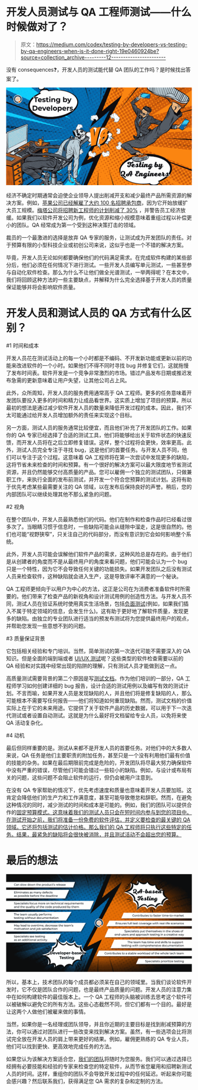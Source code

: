 # 开发人员测试与 QA 工程师测试——什么时候做对了？

> 原文：<https://medium.com/codex/testing-by-developers-vs-testing-by-qa-engineers-when-is-it-done-right-19e0460924be?source=collection_archive---------12----------------------->

没有 consequences❓，开发人员的测试能代替 QA 团队的工作吗？是时候找出答案了。

![](img/7add12bc5a2936c9f3890a72a1ae12a8.png)

经济不确定时期通常会迫使企业领导人提出削减开支和减少最终产品所需资源的解决方案。例如，[苹果公司已经解雇了大约 100 名招聘承包商](https://www.bloomberg.com/news/articles/2022-08-16/apple-lays-off-recruiters-as-part-of-its-slowdown-in-hiring)，因为它开始放缓扩大员工规模。[梅塔公司将招聘新工程师的计划削减了 30%](https://www.reuters.com/technology/exclusive-meta-girds-fierce-headwinds-slower-growth-second-half-memo-2022-06-30/) ，并警告员工经济放缓。如果我们以软件开发公司为例，优化资源和缩小规模意味着重组过程以补偿更小的团队。QA 经常成为第一个受到这种决策打击的领域。

裁员的一个最激进的选择是放弃 QA 专家的服务，让测试成为开发团队的责任。对于预算有限的小型科技企业或初创公司来说，这似乎也是一个不错的解决方案。

毕竟，开发人员无论如何都要确保他们的代码满足需求。在完成软件构建的某些部分后，他们必须在任何情况下进行测试。一些开发人员编写单元测试，一些甚至参与自动化软件检查。那么为什么不让他们做全光谱测试，一举两得呢？在本文中，我们将回顾这种方法的一些主要缺点，并解释为什么完全选择基于开发人员的质量保证能够并将会影响软件质量。

# 开发人员和测试人员的 QA 方式有什么区别？

#1 时间和成本

开发人员花在测试活动上的每一个小时都是不编码、不开发新功能或更新以前的功能来改进软件的一个小时。如果他们不得不同时寻找 bug 并修复它们，这就拖慢了发布时间表。软件开发是一个竞争非常激烈的市场。错过产品发布日期或推迟发布急需的更新意味着让用户失望，让其他公司占上风。

此外，众所周知，开发人员的服务费用通常高于 QA 工程师。更多的任务意味着开发团队要投入更多的时间和精力让成品看世界。这实质上增加了项目的预算。所以最初的想法是通过减少软件开发人员的数量来降低开发过程的成本。因此，我们不太可能通过给开发人员增加额外的责任来实现这个目标。

另一方面，测试人员的服务通常比较便宜，而且他们补充了开发团队的工作。如果你的 QA 专家已经选择了合适的测试工具，他们将能够给出关于软件状态的快速反馈，而开发人员将在之后立即修复错误。这样，整个过程将会更快，效率更高。此外，测试人员完全专注于寻找 bug，这是他们的首要任务。与开发人员不同，他们可以专注于这个过程。这意味着 QA 工程师将在第一次尝试中发现更多的缺陷，这将节省未来检查的时间和预算。有一个很好的解决方案可以最大限度地节省测试资源，并且仍然能够交付高质量的产品。您可以雇佣一个独立的测试团队，只做兼职工作，来执行全面的发布前测试，并开发一个符合您预算的测试计划。这将有助于优先考虑某些最需要关注的 QA 领域，以在发布后保持良好的声誉。稍后，您的内部团队可以继续处理其他不那么紧急的问题。

#2 视角

在整个团队中，开发人员最熟悉他们的代码。他们在制作和检查作品时已经看过很多次了。当眼睛习惯于信息时，一些缺陷可能会从缝隙中溜走，这是很自然的。他们也可能“视野狭窄”，只关注自己的代码部分，而没有意识到它会如何影响整个系统。

此外，开发人员可能会误解他们软件产品的需求，这种风险总是存在的。由于他们是从创建者的角度而不是从最终用户的角度来看问题，他们可能会认为一个 bug 只是一个特性，因为它不会导致任何关键的功能损失。如果开发团队之后没有测试人员来检查软件，这种缺陷就会进入生产，这是导致评审不满意的一个秘诀。

QA 工程师更倾向于以用户为中心的方法，这正是公司在为消费者准备软件时所需要的。他们带来了检查产品的新视角和设计测试用例的创造性方法。与开发人员不同，测试人员在验证系统时使用真实生活场景，包括[负面测试](https://blog.qatestlab.com/2011/04/08/positive-and-negative-testing/?utm_source=blog&utm_medium=article&utm_campaign=dev-testing-vs-qa-testing-19102022)(例如，如果我们插入不属于特定领域的信息，会发生什么)。这有助于更好地了解软件质量，发现更多的缺陷。由独立的专业团队进行适当的预发布测试将为您提供最终用户的观点，并帮助您发现一些意想不到的问题。

#3 质量保证背景

它包括相关经验和专门培训。当然，简单测试的第一次迭代可能不需要深入的 QA 知识。但是全面的端到端或者 [UI/UX 测试](https://qatestlab.com/services/manual-testing/ux-usability-testing/?utm_source=blog&utm_medium=article&utm_campaign=dev-testing-vs-qa-testing-19102022)呢？这些类型的软件检查需要以前的 QA 经验和对实践中经常出现的陷阱的理解，只有测试人员才能做到这一点。

高质量测试需要背景的第二个原因是写[测试文档](https://qatestlab.com/services/test-documentation/?utm_source=blog&utm_medium=article&utm_campaign=dev-testing-vs-qa-testing-19102022)。作为他们培训的一部分，QA 工程师学习如何创建详细的 bug 报告，设计合适的测试用例以及编写有效的测试计划。不言而喻，如果开发人员是发现缺陷的人，并且他们将是修复缺陷的人，那么可能根本不需要写任何报告——他们将知道如何重现缺陷。然而，测试文档的价值实际上在于它的未来用途。它提供了关于软件产品的历史数据，可以用于下一次迭代测试或者设置自动测试。这就是为什么最好将文档留给专业人员，以免将来使 QA 活动复杂化。

#4 动机

最后但同样重要的是。测试从来都不是开发人员的首要任务。对他们中的大多数人来说，QA 任务是他们主要职责的附加任务，甚至只是一个没有利用他们最有价值的技能的杂务。如果在最后期限前完成是危险的，开发团队将尽最大努力确保软件中没有严重的错误，尽管他们可能会错过一些较小的缺陷。例如，与设计或布局有关的问题，这些问题不会阻止软件的运行，但仍会被用户注意到。

在没有 QA 专家帮助的情况下，优先考虑速度和质量也意味着开发人员要加班。这肯定会降低他们的生产力和工作满意度，甚至可能导致倦怠和辞职。然而，在避免这种情况的同时，减少测试的时间和成本是可能的。例如，我们的团队可以提供合作的[固定预算模式。这意味着我们的测试人员只会在短时间内参与到您的项目中。在测试开始之前，我们将准备一份免费的软件评估，并定义要检查的最关键的 QA 领域。它还将包括测试的估计价格。那么我们的 QA 工程师将只执行这些特定的任务。结果，最紧急的缺陷将会很快被消除，并且测试活动不会超出您的预算。](https://qatestlab.com/approach/business-models/?utm_source=blog&utm_medium=article&utm_campaign=dev-testing-vs-qa-testing-19102022)

# 最后的想法

![](img/0d5f9febfa4cf7793279f1ecef8d74e7.png)

所以，基本上，技术团队的每个成员都必须呆在自己的领域里。当我们谈论软件开发时，它不仅是团队合作的问题，也是最终产品质量的问题。开发人员的注意力集中在如何构建软件的最佳版本上。一个 QA 工程师的头脑被训练去思考这个软件可以被破解以避免它的所有方法。这些心态截然不同，但它们都有一个目的。最好是让这两个人做他们被雇来做的事情。

当然，如果你是一名经理或团队领导，并且你近期的主要目标是找到削减预算的方法，你可以通过对团队进行一些改变来找到解决方案。虽然，有一些选项会比将测试完全放在开发人员的肩上带来更好的结果。例如，雇佣更熟练的 QA 专业人员，他们可以找到更快、更高效地完成任务的方法。

如果您认为该解决方案适合您，[我们的团队](https://qatestlab.com/?utm_source=blog&utm_medium=article&utm_campaign=dev-testing-vs-qa-testing-19102022)将随时为您服务。我们可以通过选择已经拥有必要技能和经验的专家来检查您的特定软件，从而节省您雇用和招聘新测试人员的时间。这样，重组你的团队不会导致开发过程中的任何延迟。听起来你可能会感兴趣？然后联系我们，获得满足您 QA 需求的复杂和定制的方法。
